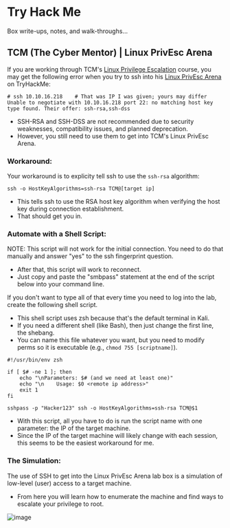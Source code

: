 # Try Hack Me

Box write-ups, notes, and walk-throughs...

## TCM (The Cyber Mentor) | Linux PrivEsc Arena

If you are working through TCM's [Linux Privilege Escalation](https://academy.tcm-sec.com/p/linux-privilege-escalation) course, you may get the following error when you try to ssh into his [Linux PrivEsc Arena](https://tryhackme.com/r/room/linuxprivescarena) on TryHackMe: 

```
# ssh 10.10.16.218    # That was IP I was given; yours may differ
Unable to negotiate with 10.10.16.218 port 22: no matching host key type found. Their offer: ssh-rsa,ssh-dss
```

- SSH-RSA and SSH-DSS are not recommended due to security weaknesses, compatibility issues, and planned deprecation.
- However, you still need to use them to get into TCM's Linux PrivEsc Arena.

### Workaround:

Your workaround is to explicity tell ssh to use the `ssh-rsa` algorithm: 
```
ssh -o HostKeyAlgorithms=ssh-rsa TCM@[target ip]
```
- This tells ssh to use the RSA host key algorithm when verifying the host key during connection establishment.
- That should get you in. 

### Automate with a Shell Script: 

NOTE: This script will not work for the initial connection. You need to do that manually and answer "yes" to the ssh fingerprint question. 
- After that, this script will work to reconnect.
- Just copy and paste the "smbpass" statement at the end of the script below into your command line. 

If you don't want to type all of that every time you need to log into the lab, create the following shell script.
- This shell script uses zsh because that's the default terminal in Kali.
- If you need a different shell (like Bash), then just change the first line, the shebang.
- You can name this file whatever you want, but you need to modify perms so it is executable (e.g., `chmod 755 [scriptname]`).

```
#!/usr/bin/env zsh

if [ $# -ne 1 ]; then
    echo "\nParameters: $# (and we need at least one)"
    echo "\n    Usage: $0 <remote ip address>"
    exit 1
fi

sshpass -p "Hacker123" ssh -o HostKeyAlgorithms=ssh-rsa TCM@$1
```

- With this script, all you have to do is run the script name with one parameter: the IP of the target machine.
- Since the IP of the target machine will likely change with each session, this seems to be the easiest workaround for me.

### The Simulation:

The use of SSH to get into the Linux PrivEsc Arena lab box is a simulation of low-level (user) access to a target machine.
- From here you will learn how to enumerate the machine and find ways to escalate your privilege to root.

![image](https://github.com/user-attachments/assets/80e793b1-a0bc-4415-aa5c-42cd865508b5)
